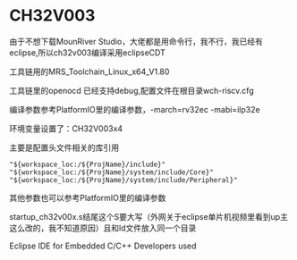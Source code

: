 # CH32V003
由于不想下载MounRiver Studio，大佬都是用命令行，我不行，我已经有eclipse,所以ch32v003编译采用eclipseCDT

工具链用的MRS_Toolchain_Linux_x64_V1.80

工具链里的openocd 已经支持debug,配置文件在根目录wch-riscv.cfg

编译参数参考PlatformIO里的编译参数，-march=rv32ec -mabi=ilp32e

环境变量设置了：CH32V003x4

主要是配置头文件相关的库引用
``` 
"${workspace_loc:/${ProjName}/include}"
"${workspace_loc:/${ProjName}/system/include/Core}"
"${workspace_loc:/${ProjName}/system/include/Peripheral}"
```

其他参数也可以参考PlatformIO里的编译参数

startup_ch32v00x.s结尾这个S要大写（外网关于eclipse单片机视频里看到up主这么改的，我不知道原因）且和ld文件放入同一个目录

Eclipse IDE for Embedded C/C++ Developers  used